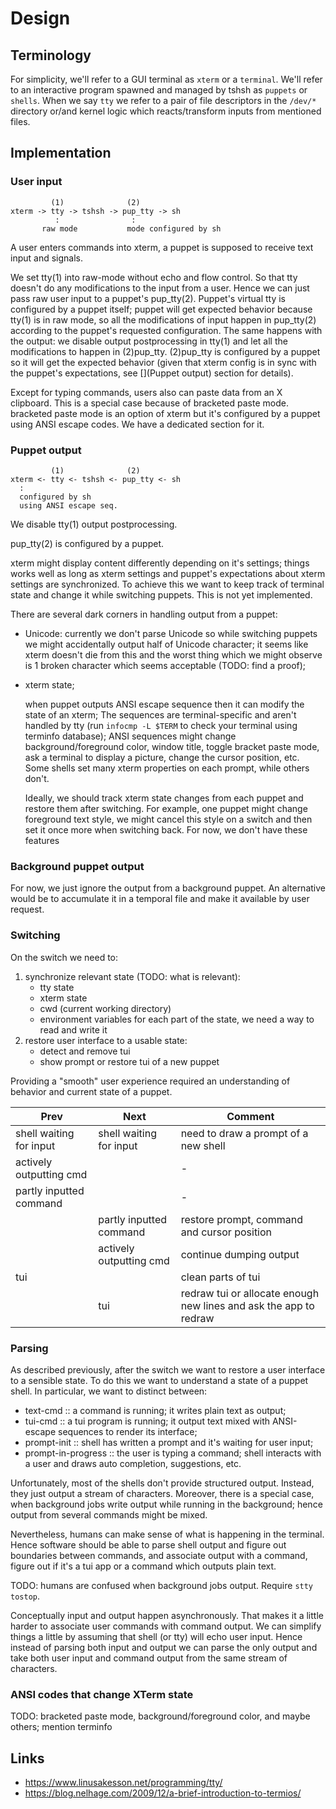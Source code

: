 # Design

## Terminology

For simplicity, we'll refer to a GUI terminal as `xterm` or a `terminal`. We'll
refer to an interactive program spawned and managed by tshsh as `puppets` or
`shells`. When we say `tty` we refer to a pair of file descriptors in the `/dev/*`
directory or/and kernel logic which reacts/transform inputs from mentioned
files.

## Implementation

### User input


```
         (1)              (2)
xterm -> tty -> tshsh -> pup_tty -> sh
          :                :
       raw mode           mode configured by sh
```

A user enters commands into xterm, a puppet is supposed to receive text input and
signals.

We set tty(1) into raw-mode without echo and flow control. So that tty doesn't
do any modifications to the input from a user. Hence we can just pass raw user
input to a puppet's pup_tty(2). Puppet's virtual tty is configured by a puppet
itself; puppet will get expected behavior because tty(1) is in raw mode, so all
the modifications of input happen in pup_tty(2) according to the puppet's
requested configuration. The same happens with the output: we disable output
postprocessing in tty(1) and let all the modifications to happen in (2)pup_tty.
(2)pup_tty is configured by a puppet so it will get the expected behavior (given
that xterm config is in sync with the puppet's expectations, see [](Puppet
output) section for details).

Except for typing commands, users also can paste data from an X clipboard. This is
a special case because of bracketed paste mode. bracketed paste mode is an
option of xterm but it's configured by a puppet using ANSI escape codes. We have
a dedicated section for it.

### Puppet output

```
         (1)              (2)
xterm <- tty <- tshsh <- pup_tty <- sh
  :
  configured by sh
  using ANSI escape seq.
```

We disable tty(1) output postprocessing.

pup_tty(2) is configured by a puppet.

xterm might display content differently depending on it's settings; things works
well as long as xterm settings and puppet's expectations about xterm settings are
synchronized. To achieve this we want to keep track of terminal state and change
it while switching puppets. This is not yet implemented.

There are several dark corners in handling output from a puppet:
* Unicode: currently we don't parse Unicode so while switching puppets we might
  accidentally output half of Unicode character; it seems like xterm doesn't
  die from this and the worst thing which we might observe is 1 broken character
  which seems acceptable (TODO: find a proof);

* xterm state;

  when puppet outputs ANSI escape sequence then it can modify the state of an
  xterm; The sequences are terminal-specific and aren't handled by tty (run
  `infocmp -L $TERM` to check your terminal using terminfo database); ANSI
  sequences might change background/foreground color, window title, toggle
  bracket paste mode, ask a terminal to display a picture, change the cursor
  position, etc. Some shells set many xterm properties on each prompt, while
  others don't.
  
  Ideally, we should track xterm state changes from each puppet and restore them
  after switching. For example, one puppet might change foreground text style,
  we might cancel this style on a switch and then set it once more when switching
  back. For now, we don't have these features

### Background puppet output

For now, we just ignore the output from a background puppet. An alternative
would be to accumulate it in a temporal file and make it available by user
request.

### Switching

On the switch we need to:
1) synchronize relevant state (TODO: what is relevant):
   * tty state
   * xterm state
   * cwd (current working directory)
   * environment variables
   for each part of the state, we need a way to read and write it
2) restore user interface to a usable state:
   * detect and remove tui
   * show prompt or restore tui of a new puppet

Providing a "smooth" user experience required an understanding of behavior and current
state of a puppet.

| Prev                    | Next                    | Comment                                                            |
|-------------------------|-------------------------|--------------------------------------------------------------------|
| shell waiting for input | shell waiting for input | need to draw a prompt of a new shell                               |
| actively outputting cmd  |                         | -                                                                  |
| partly inputted command |                         | -                                                                  |
|                         | partly inputted command | restore prompt, command and cursor position                        |
|                         | actively outputting cmd  | continue dumping output                                            |
| tui                     |                         | clean parts of tui                                                 |
|                         | tui                     | redraw tui or allocate enough new lines and ask the app to redraw |

### Parsing

As described previously, after the switch we want to restore a user interface to a
sensible state. To do this we want to understand a state of a puppet shell. In
particular, we want to distinct between:
* text-cmd :: a command is running; it writes plain text as output;
* tui-cmd :: a tui program is running; it output text mixed with ANSI-escape sequences to
  render its interface;
* prompt-init :: shell has written a prompt and it's waiting for user input;
* prompt-in-progress :: the user is typing a command; shell interacts with a user and draws auto
  completion, suggestions, etc.

Unfortunately, most of the shells don't provide structured output. Instead, they
just output a stream of characters. Moreover, there is a special case, when
background jobs write output while running in the background; hence output from
several commands might be mixed.

Nevertheless, humans can make sense of what is happening in the
terminal. Hence software should be able to parse shell output and figure out
boundaries between commands, and associate output with a command, figure out if
it's a tui app or a command which outputs plain text.

TODO: humans are confused when background jobs output. Require `stty tostop`.

Conceptually input and output happen asynchronously. That makes it a little
harder to associate user commands with command output. We can simplify things
a little by assuming that shell (or tty) will echo user input. Hence instead of
parsing both input and output we can parse the only output and take both user input
and command output from the same stream of characters.

### ANSI codes that change XTerm state

TODO: bracketed paste mode, background/foreground color, and maybe others; mention terminfo

## Links

* https://www.linusakesson.net/programming/tty/
* https://blog.nelhage.com/2009/12/a-brief-introduction-to-termios/
